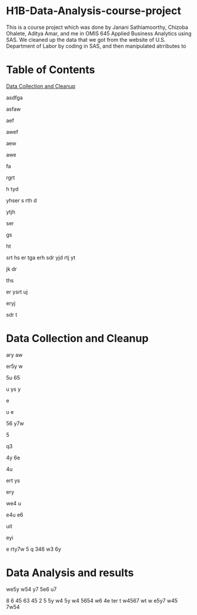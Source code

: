 # H1B-Data-Analysis-course-project
This is a course project which was done by Janani Sathiamoorthy, Chizoba Ohalete, Aditya Amar, and me in OMIS 645 Applied Business Analytics using SAS. We cleaned up the data that we got from the website of U.S. Department of Labor by coding in SAS, and then manipulated atrributes to 

# Table of Contents
[Data Collection and Cleanup](https://github.com/ZR55/H1B-Data-Analysis-course-project/blob/ZR55-patch-1/README.md#data-collection-and-cleanup)

asdfga

asfaw

aef

awef

aew

awe



fa


rgrt

h
tyd

yhser
s
rth
d

ytjh

ser


gs

ht

srt
hs
er
tga
erh
sdr
yjd
rtj
yt

jk
dr

ths

er
ysrt
uj

eryj

sdr
t

# Data Collection and Cleanup


ary
aw

er5y
w

5u
65


u
ys
y

e

u
e

56
y7w

5

q3

4y
6e

4u

ert
ys

ery

we4
u

e4u
e6


uit

eyi

e
rty7w
5
q
346
w3
6y
# Data Analysis and results
we5y
w54
y7
5e6
u7

8
6
45
63
45
2
5
5y
w4
5y
w4
5654
w6
4e
ter
t
w4567
wt
w
e5y7
w45
7w54
